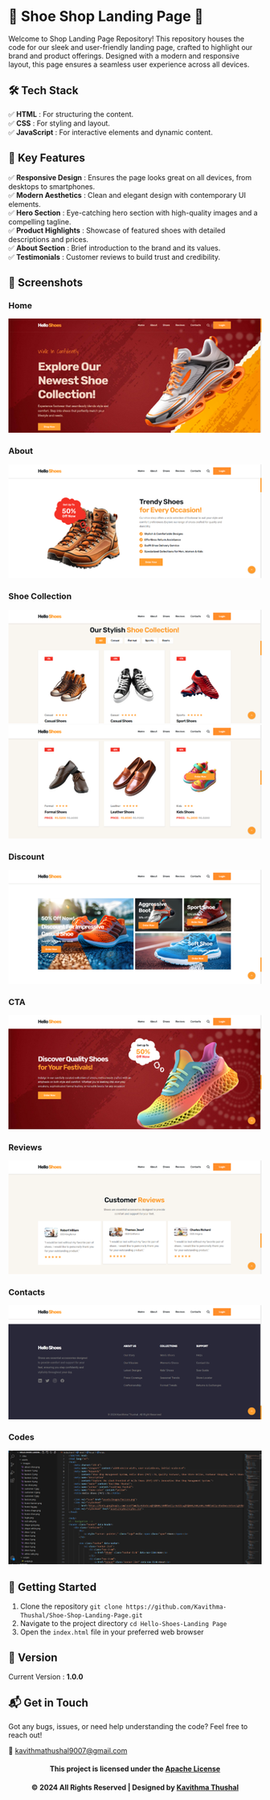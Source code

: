 # 🌟 Shoe Shop Landing Page 🌟

Welcome to Shop Landing Page Repository! This repository houses the code for our sleek and user-friendly landing page, crafted to highlight our brand and product offerings. Designed with a modern and responsive layout, this page ensures a seamless user experience across all devices.

## 🛠️ Tech Stack

✅ **HTML** : For structuring the content.<br/>
✅ **CSS** : For styling and layout.<br/>
✅ **JavaScript** : For interactive elements and dynamic content.<br/>

## 🚀 Key Features

✅ **Responsive Design** : Ensures the page looks great on all devices, from desktops to smartphones.<br/>
✅ **Modern Aesthetics** : Clean and elegant design with contemporary UI elements.<br/>
✅ **Hero Section** : Eye-catching hero section with high-quality images and a compelling tagline.<br/>
✅ **Product Highlights** : Showcase of featured shoes with detailed descriptions and prices.<br/>
✅ **About Section** : Brief introduction to the brand and its values.<br/>
✅ **Testimonials** : Customer reviews to build trust and credibility.<br/>

## 📸 Screenshots

### Home

<img src="ss/Home.png" alt="Home">

### About

<img src="ss/About.png" alt="About">

### Shoe Collection

<img src="ss/Shoe-Collection-1.png" alt="Shoe Collection">
<img src="ss/Shoe-Collection-2.png" alt="Shoe Collection">

### Discount

<img src="ss/Discount.png" alt="Discount">

### CTA

<img src="ss/CTA.png" alt="CTA">

### Reviews

<img src="ss/Reviews.png" alt="Reviews">

### Contacts

<img src="ss/Contacts.png" alt="Contacts">

### Codes

<img src="ss/Codes.png" alt="Codes">

## 🔐 Getting Started

1. Clone the repository `git clone https://github.com/Kavithma-Thushal/Shoe-Shop-Landing-Page.git`
2. Navigate to the project directory `cd Hello-Shoes-Landing Page`
3. Open the `index.html` file in your preferred web browser

## 📝 Version

Current Version : **1.0.0**

## 📬 Get in Touch

Got any bugs, issues, or need help understanding the code? Feel free to reach out!

📧 [kavithmathushal9007@gmail.com](mailto:kavithmathushal9007@gmail.com)

<div align="center">

#### This project is licensed under the [Apache License](LICENSE)

#### © 2024 All Rights Reserved | Designed by [Kavithma Thushal](https://github.com/Kavithma-Thushal)

</div>
